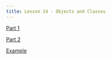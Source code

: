```yaml
---
title: Lesson 14 - Objects and Classes
---
```


[Part 1](https://github.com/novillo-cs/apcsa_material/blob/main/lessons/14_objects_part_1.pdf)

[Part 2](https://github.com/novillo-cs/apcsa_material/blob/main/lessons/14_objects_part_2.pdf)

[Example](https://github.com/novillo-cs/apcsa_material/tree/main/lessons/14_class_example) 
